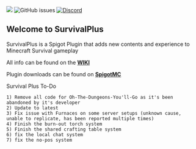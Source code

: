 ![](https://i.imgur.com/QoigTvL.png)
![GitHub issues](https://img.shields.io/github/issues/Pixelated-Studios/SurvivalPlus.svg)
[![Discord](https://img.shields.io/discord/425192525091831808.svg)](https://discord.gg/qGdfTFQzW8)

## Welcome to SurvivalPlus
SurvivalPlus is a Spigot Plugin that adds new contents and experience to Minecraft Survival gameplay

All info can be found on the [**WIKI**](https://github.com/Pixelated-Studios/SurvivalPlus/wiki)

Plugin downloads can be found on [**SpigotMC**](https://www.spigotmc.org/resources/survival-plus-recoded-making-survival-fun-again.67351/)


Survival Plus To-Do

```
1) Remove all code for Oh-The-Dungeons-You'll-Go as it's been abandoned by it's developer
2) Update to latest
3) Fix issue with Furnaces on some server setups (unknown cause, unable to replicate, has been reported multiple times)
4) Finish the burn-out torch system
5) Finish the shared crafting table system
6) fix the local chat system
7) fix the no-pos system
```
